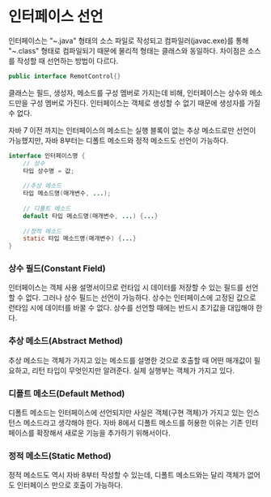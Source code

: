 # 인터페이스 선언

인터페이스는 "~.java" 형태의 소스 파일로 작성되고 컴파일러(javac.exe)를 통해
"~.class" 형태로 컴파일되기 때문에 물리적 형태는 클래스와 동일하다. 차이점은 소스를 작성할 때
선언하는 방법이 다르다.

```java
public interface RemotControl{}
```

클래스는 필드, 생성자, 메소드를 구성 멤버로 가지는데 비해, 인터페이스는 상수와 메소드만을 
구성 멤버로 가진다. 인터페이스는 객체로 생성할 수 없기 때문에 생성자를 가질 수 없다.

자바 7 이전 까지는 인터페이스의 메소드는 실행 블록이 없는 추상 메소드로만 선언이 가능했지만,
자바 8부터는 디폴트 메소드와 정적 메소드도 선언이 가능하다.


```java
interface 인터페이스명 {
    // 상수
    타입 상수명 = 값;
    
    //추상 메소드
    타입 메소드명(매개변수, ...);
    
    // 디폴트 메소드
    default 타입 메소드명(매개변수, ...) {...}
    
    //정적 메소드
    static 타입 메소드명(매개변수) {...}
}
```

### 상수 필드(Constant Field)

인터페이스는 객체 사용 설명서이므로 런타임 시 데이터를 저장할 수 있는 필드를 선언할 수 없다.
그러나 상수 필드는 선언이 가능하다. 상수는 인터페이스에 고정된 값으로 런타임 시에 데이터를 바꿀 수 없다.
상수를 선언할 때에는 반드시 초기값을 대입해야 한다.

### 추상 메소드(Abstract Method)

추상 메소드는 객체가 가지고 있는 메소드를 설명한 것으로 호출할 때 어떤 매개값이 필요하고, 리턴 타입이
무엇인지만 알려준다. 실제 실행부는 객체가 가지고 있다.

### 디폴트 메소드(Default Method)

디폴트 메소드는 인터페이스에 선언되지만 사실은 객체(구현 객체)가 가지고 있는 인스턴스 메소드라고 생각해야 한다.
자바 8에서 디폴트 메소드를 허용한 이유는 기존 인터페이스를 확장해서 새로운 기능을 추가하기 위해서이다.

### 정적 메소드(Static Method)

정적 메소드도 역시 자바 8부터 작성할 수 있는데, 디폴트 메소드와는 달리 객체가 없어도 인터페이스 만으로
호출이 가능하다.

